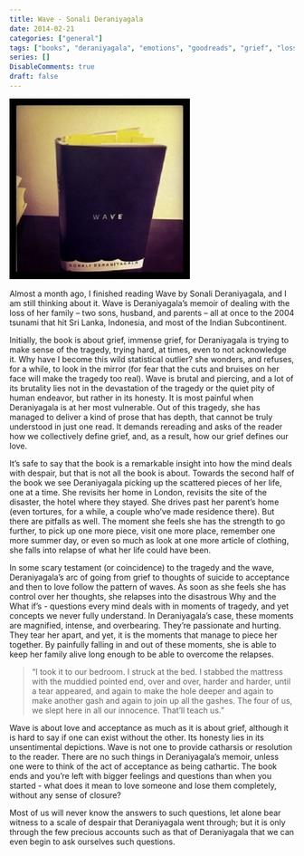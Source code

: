 ```yaml
---
title: Wave - Sonali Deraniyagala
date: 2014-02-21
categories: ["general"]
tags: ["books", "deraniyagala", "emotions", "goodreads", "grief", "loss", "love", "memoir", "pain", "reading", "suffering", "tragedy", "wave"]
series: []
DisableComments: true
draft: false
---
```


[![An image of the book Wave by Sonali Deraniyagala](images/wave.jpg)](http://akzn.me/blog/wp-content/uploads/2015/04/wave.jpg)

Almost a month ago, I finished reading Wave by Sonali Deraniyagala, and I am still thinking about it. Wave is Deraniyagala’s memoir of dealing with the loss of her family – two sons, husband, and parents – all at once to the 2004 tsunami that hit Sri Lanka, Indonesia, and most of the Indian Subcontinent.

Initially, the book is about grief, immense grief, for Deraniyagala is trying to make sense of the tragedy, trying hard, at times, even to not acknowledge it. Why have I become this wild statistical outlier? she wonders, and refuses, for a while, to look in the mirror (for fear that the cuts and bruises on her face will make the tragedy too real). Wave is brutal and piercing, and a lot of its brutality lies not in the devastation of the tragedy or the quiet pity of human endeavor, but rather in its honesty. It is most painful when Deraniyagala is at her most vulnerable. Out of this tragedy, she has managed to deliver a kind of prose that has depth, that cannot be truly understood in just one read. It demands rereading and asks of the reader how we collectively define grief, and, as a result, how our grief defines our love.

It’s safe to say that the book is a remarkable insight into how the mind deals with despair, but that is not all the book is about. Towards the second half of the book we see Deraniyagala picking up the scattered pieces of her life, one at a time. She revisits her home in London, revisits the site of the disaster, the hotel where they stayed. She drives past her parent’s home (even tortures, for a while, a couple who’ve made residence there). But there are pitfalls as well. The moment she feels she has the strength to go further, to pick up one more piece, visit one more place, remember one more summer day, or even so much as look at one more article of clothing, she falls into relapse of what her life could have been.

In some scary testament (or coincidence) to the tragedy and the wave, Deraniyagala’s arc of going from grief to thoughts of suicide to acceptance and then to love follow the pattern of waves. As soon as she feels she has control over her thoughts, she relapses into the disastrous Why and the What if’s - questions every mind deals with in moments of tragedy, and yet concepts we never fully understand. In Deraniyagala’s case, these moments are magnified, intense, and overbearing. They’re passionate and hurting. They tear her apart, and yet, it is the moments that manage to piece her together. By painfully falling in and out of these moments, she is able to keep her family alive long enough to be able to overcome the relapses.

> “I took it to our bedroom. I struck at the bed. I stabbed the mattress with the muddied pointed end, over and over, harder and harder, until a tear appeared, and again to make the hole deeper and again to make another gash and again to join up all the gashes. The four of us, we slept here in all our innocence. That’ll teach us.”

Wave is about love and acceptance as much as it is about grief, although it is hard to say if one can exist without the other. Its honesty lies in its unsentimental depictions. Wave is not one to provide catharsis or resolution to the reader. There are no such things in Deraniyagala’s memoir, unless one were to think of the act of acceptance as being cathartic. The book ends and you’re left with bigger feelings and questions than when you started - what does it mean to love someone and lose them completely, without any sense of closure?

Most of us will never know the answers to such questions, let alone bear witness to a scale of despair that Deraniyagala went through; but it is only through the few precious accounts such as that of Deraniyagala that we can even begin to ask ourselves such questions.

<br>
